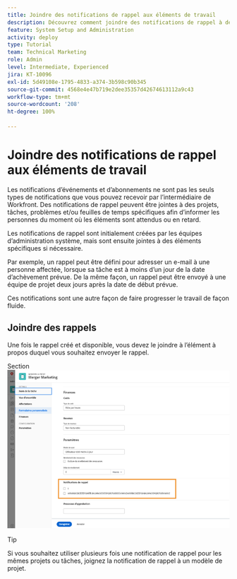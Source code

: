 ```yaml
---
title: Joindre des notifications de rappel aux éléments de travail
description: Découvrez comment joindre des notifications de rappel à des projets, tâches, problèmes ou feuilles de temps pour informer les personnes du moment où le travail est attendu ou en retard.
feature: System Setup and Administration
activity: deploy
type: Tutorial
team: Technical Marketing
role: Admin
level: Intermediate, Experienced
jira: KT-10096
exl-id: 5d49108e-1795-4833-a374-3b598c90b345
source-git-commit: 4568e4e47b719e2dee35357d42674613112a9c43
workflow-type: tm+mt
source-wordcount: '208'
ht-degree: 100%

---
```


# Joindre des notifications de rappel aux éléments de travail

Les notifications d’événements et d’abonnements ne sont pas les seuls types de notifications que vous pouvez recevoir par l’intermédiaire de Workfront. Des notifications de rappel peuvent être jointes à des projets, tâches, problèmes et/ou feuilles de temps spécifiques afin d’informer les personnes du moment où les éléments sont attendus ou en retard.

Les notifications de rappel sont initialement créées par les équipes d’administration système, mais sont ensuite jointes à des éléments spécifiques si nécessaire.

Par exemple, un rappel peut être défini pour adresser un e-mail à une personne affectée, lorsque sa tâche est à moins d’un jour de la date d’achèvement prévue. De la même façon, un rappel peut être envoyé à une équipe de projet deux jours après la date de début prévue.

Ces notifications sont une autre façon de faire progresser le travail de façon fluide.

## Joindre des rappels

Une fois le rappel créé et disponible, vous devez le joindre à l’élément à propos duquel vous souhaitez envoyer le rappel.

Section ![[!UICONTROL Notification de rappel] dans la fenêtre [!UICONTROL Modifier la tâche]](assets/admin-fund-user-notifications-17.png)

>[!TIP]
>
>Si vous souhaitez utiliser plusieurs fois une notification de rappel pour les mêmes projets ou tâches, joignez la notification de rappel à un modèle de projet.

<!--
learn more URLs
 Attach a reminder notification to an object
Automatic reminders vs. reminder notifications
-->
